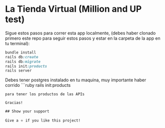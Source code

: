# La Tienda Virtual (Million and UP test)

Sigue estos pasos para correr esta app localmente, (debes haber clonado primero este repo para seguir estos pasos y estar en la carpeta de la app en tu terminal):

```ruby
bundle install
rails db:create
rails db:migrate
rails init:products
rails server
```
Debes tener postgres instalado en tu maquina, muy importante haber corrido ```ruby
rails init:products
 ```
 para tener los productos de las APIs

Gracias!

## Show your support

Give a ⭐️ if you like this project!
